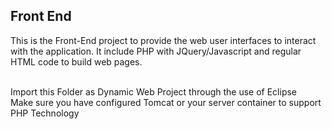 <h2> Front End </h2>

This is the Front-End project to provide the web user interfaces to interact with the application. It include PHP with JQuery/Javascript and regular HTML code to build web pages.

<br> Import this Folder as Dynamic Web Project through the use of Eclipse
<br> Make sure you have configured Tomcat or your server container to support PHP Technology

